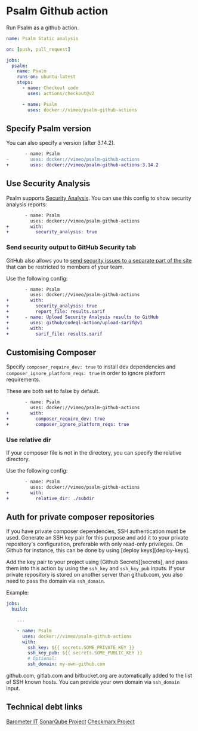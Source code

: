 # Psalm Github action

Run Psalm as a github action.

```yaml
name: Psalm Static analysis

on: [push, pull_request]

jobs:
  psalm:
    name: Psalm
    runs-on: ubuntu-latest
    steps:
      - name: Checkout code
        uses: actions/checkout@v2

      - name: Psalm
        uses: docker://vimeo/psalm-github-actions

```

## Specify Psalm version

You can also specify a version (after 3.14.2).

```diff
       - name: Psalm
-        uses: docker://vimeo/psalm-github-actions
+        uses: docker://vimeo/psalm-github-actions:3.14.2
```

## Use Security Analysis

Psalm supports [Security Analysis](https://psalm.dev/docs/security_analysis/). You can use this config to show security analysis reports:

```diff
       - name: Psalm
         uses: docker://vimeo/psalm-github-actions
+        with:
+          security_analysis: true
```

### Send security output to GitHub Security tab

GitHub also allows you to [send security issues to a separate part of the site](https://docs.github.com/en/free-pro-team@latest/github/finding-security-vulnerabilities-and-errors-in-your-code/sarif-support-for-code-scanning) that can be restricted to members of your team.

Use the following config:

```diff
       - name: Psalm
         uses: docker://vimeo/psalm-github-actions
+        with:
+          security_analysis: true
+          report_file: results.sarif
+      - name: Upload Security Analysis results to GitHub
+        uses: github/codeql-action/upload-sarif@v1
+        with:
+          sarif_file: results.sarif
```

## Customising Composer

Specify `composer_require_dev: true` to install dev dependencies and `composer_ignore_platform_reqs: true` in order to ignore platform requirements.

These are both set to false by default.

```diff
       - name: Psalm
         uses: docker://vimeo/psalm-github-actions
+        with:
+          composer_require_dev: true
+          composer_ignore_platform_reqs: true
```

### Use relative dir

If your composer file is not in the directory, you can specify the relative directory.

Use the following config:

```diff
       - name: Psalm
         uses: docker://vimeo/psalm-github-actions
+        with:
+          relative_dir: ./subdir
```


Auth for private composer repositories
-------------------------------
If you have private composer dependencies, SSH authentication must be used. Generate an SSH key pair for this purpose and add it to your private repository's configuration, preferable with only read-only privileges. On Github for instance, this can be done by using [deploy keys][deploy-keys].

Add the key pair to your project using  [Github Secrets][secrets], and pass them into this action by using the `ssh_key` and `ssh_key_pub` inputs. If your private repository is stored on another server than github.com, you also need to pass the domain via `ssh_domain`.

Example:

```yaml
jobs:
  build:

    ...

    - name: Psalm
      uses: docker://vimeo/psalm-github-actions
      with:
        ssh_key: ${{ secrets.SOME_PRIVATE_KEY }}
        ssh_key_pub: ${{ secrets.SOME_PUBLIC_KEY }}
        # Optional:
        ssh_domain: my-own-github.com 
```

github.com, gitlab.com and bitbucket.org are automatically added to the list of SSH known hosts. You can provide your own domain via `ssh_domain` input.

## Technical debt links

[Barometer IT](https://wolterskluwer.barometerit.com/b/system/041800002496)
[SonarQube Project](https://sonarqube.cloud-dev.wolterskluwer.eu/dashboard?id=clearfacts%3Apsalm-github-actions)
[Checkmarx Project](https://test4tools.cchaxcess.com/CxWebClient/ProjectStateSummary.aspx?projectid=17873)